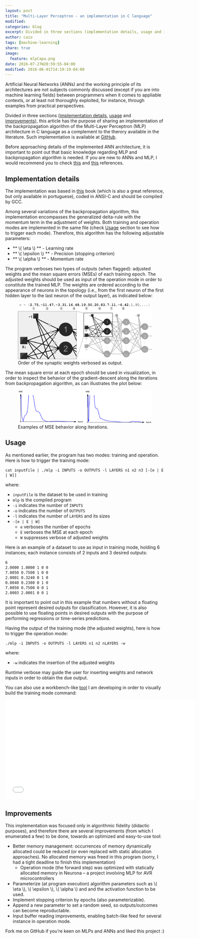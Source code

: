 ```yaml
---
layout: post
title: "Multi-Layer Perceptron - an implementation in C language"
modified:
categories: blog
excerpt: Divided in three sections (implementation details, usage and improvements), this article has the purpose of sharing an implementation of the backpropagation algorithm of a Multi-Layer Perceptron Artificial Neural Network as a complement to the theory available in the literature.
author: caio
tags: [machine-learning]
share: true
image:
  feature: mlpCapa.png
date: 2016-07-27W20:59:55-04:00
modified: 2016-06-01T14:19:19-04:00
---
```


Artificial Neural Networks (ANNs) and the working principle of its architectures are not subjects commonly discussed (except if you are into machine learning fields) between programmers when it comes to appliable contexts, or at least not thoroughly exploited, for instance, through examples from practical perspectives.

Divided in three sections ([implementation details](#implementation-details), [usage](#usage) and [improvements](#improvements)), this article has the purpose of sharing an implementation of the backpropagation algorithm of the Multi-Layer Perceptron (MLP) architecture in C language as a complement to the therory available in the literature. Such implementation is available at [GitHub][MLPGitHub].

Before approaching details of the implemented ANN architecture, it is important to point out that basic knowledge regarding MLP and backpropagation algorithm is needed. If you are new to ANNs and MLP, I would recommend you to check [this][easyRef] and [this][hardRef] references.

## Implementation details

The implementation was based in [this][livroRNA] book (which is also a great reference, but only available in portuguese), coded in ANSI-C and should be compiled by GCC.

Among several variations of the backpropagation algorithm, this implementation encompasses the generalized delta-rule with the momentum term in the adjustment of weights. Both training and operation modes are implemented in the same file (check [Usage](#usage) section to see how to trigger each mode). Therefore, this algorithm has the following adjustable parameters:

* ** \\( \eta \\) ** - Learning rate
* ** \\( \epsilon \\) ** - Precision (stopping criterion)
* ** \\( \alpha \\) ** - Momentum rate

The program verboses two types of outputs (when flagged): adjusted weights and the mean square errors (MSEs) of each training epoch. The adjusted weights should be used as input of the operation mode in order to constitute the trained MLP. The weights are ordered according to the appearance of neurons in the topology (i.e., from the first neuron of the first hidden layer to the last neuron of the output layer), as indicated below:


<figure>
	<a href="/images/mlpWeightOrder.png"><img src="/images/mlpWeightOrder.png" alt="image"></a>
	<figcaption>Order of the synaptic weights verbosed as output.</figcaption>
</figure>

The mean square error at each epoch should be used in visualization, in order to inspect the behavior of the gradient-descent along the iterations from backpropagation algorithm, as can illustrates the plot below:

<figure>
	<a href="/images/mlpMsePlot.png"><img src="/images/mlpMsePlot.png" alt="image"></a>
	<figcaption>Examples of MSE behavior along iterations.</figcaption>
</figure>

## Usage

As mentioned earlier, the program has two modes: training and operation. Here is how to trigger the training mode:

```shell
cat inputFile | ./mlp -i INPUTS -o OUTPUTS -l LAYERS n1 n2 n3 [-[e | E | W]]
```

where:

* `inputFile` is the dataset to be used in training
* `mlp` is the compiled program
* `-i` indicates the number of `INPUTS`
* `-o` indicates the number of `OUTPUTS`
* `-l` indicates the number of `LAYERS` and its sizes
* `-[e | E | W]`
	* `e` verboses the number of epochs
	* `E` verboses the MSE at each epoch
	* `W` suppresses verbose of adjusted weights

Here is an example of a dataset to use as input in training mode, holding 6 instances; each instance consists of 2 inputs and 3 desired outputs:

```
6
2.0000 1.0000 1 0 0
7.0050 0.7500 1 0 0
2.0001 0.3240 0 1 0
0.0040 0.2380 0 1 0
7.0050 0.7500 0 0 1
2.0003 2.0001 0 0 1
```

It is important to point out in this example that numbers without a floating point represent desired outputs for classification. However, it is also possible to use floating points in desired outputs with the purpose of performing regressions or time-series predictions.

Having the output of the training mode (the adjusted weights), here is how to trigger the operation mode:

```shell
./mlp -i INPUTS -o OUTPUTS -l LAYERS n1 n2 nLAYERS -w
```

where:

* `-w` indicates the insertion of the adjusted weights

Runtime verbose may guide the user for inserting weights and network inputs in order to obtain the due output.

You can also use a workbench-like [tool][workbench] I am developing in order to visually build the training mode command:

<iframe width="600" height="315" src="/mlpcmdgen" frameborder="0"></iframe>

## Improvements

This implementation was focused only in algorithmic fidelity (didactic purposes), and therefore there are several improvements (from which I enumerated a few) to be done, towards an optimized and easy-to-use tool:

* Better memory management: occurrences of memory dynamically allocated could be reduced (or even replaced with static allocation approaches). No allocated memory was freed in this program (sorry, I had a tight deadline to finish this implementation)
	* Operation mode (the forward step) was optimized with statically allocated memory in Neurona – a project involving MLP for AVR microcontrollers
* Parameterize (at program execution) algorithm parameters such as \\( \eta \\), \\( \epsilon \\), \\( \alpha \\) and and the activation function to be used.
* Implement stopping criterion by epochs (also parameterizable).
* Append a new parameter to set a random seed, so outputs/outcomes can become reproductable.
* Input buffer reading improvements, enabling batch-like feed for several instance in operation mode.

Fork me on GitHub if you’re keen on MLPs and ANNs and liked this project :)

[MLPGitHub]: http://www.github.com/moretticb
[easyRef]: http://people.sabanciuniv.edu/berrin/cs512/reading/mao-NN-tutorial.pdf
[hardRef]: https://www.amazon.com/Neural-Networks-Learning-Machines-3rd/dp/0131471392
[livroRNA]: http://laips.sel.eesc.usp.br/livrorna/
[workbench]: http://www.moretticb.com
[neuronaPost]: http://www.moretticb.com
